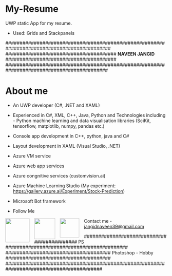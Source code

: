 # My-Resume
UWP static App for my resume.
- Used: Grids and Stackpanels

############################################################################################# 
####################################### <b>NAVEEN JANGID</b> #######################################
############################################################################################

# About me

- An UWP developer (C#, .NET and XAML)

- Experienced in C#, XML, C++, Java, Python and Technologies including -
  Python machine learning and data visualisation libraries (SciKit, tensorflow, matplotlib, numpy, pandas etc.)

- Console app development in C++, python, java and C#

- Layout development in XAML (Visual Studio, .NET)

- Azure VM service

- Azure web app services

- Azure congnitive services (customvision.ai)

- Azure Machine Learning Studio (My experiment: https://gallery.azure.ai/Experiment/Stock-Prediction)

- Microsoft Bot framework

- Follow Me 
<p align="center">
 <a href="https://github.com/naveen21553">
  <img align="Center" style="border: 0; float: left; margin-right: 15px"  src = "https://assets-cdn.github.com/images/modules/logos_page/Octocat.png" width="75" />
 </a>
 <a href="https://instagram.com/naveen_215">
  <img align="Center" style="border: 0; float: left; margin-right: 15px"  src = "http://www.stickpng.com/assets/images/580b57fcd9996e24bc43c521.png" width="65" />
 </a>
 <a href="https://facebook.com/naveen.jangid.18">
  <img align="Center" style="border: 0; float: left; margin-right: 15px"  src = "https://en.facebookbrand.com/wp-content/uploads/2016/05/flogo_rgb_hex-brc-site-250.png" width="60"/>
 </a>
</p>


Contact me - jangidnaveen39@gmail.com


############################################ PS ########################################### 
##################################### Photoshop - Hobby ##################################### 
##########################################################################################
